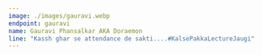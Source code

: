 ```yaml
---
image: ./images/gauravi.webp
endpoint: gauravi
name: Gauravi Phansalkar AKA Doraemon
line: "Kassh ghar se attendance de sakti....#KalsePakkaLectureJaugi"
---
```

